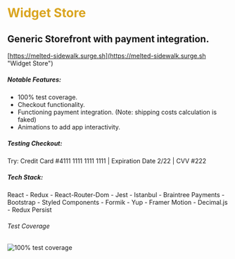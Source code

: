 # <span style="color: goldenrod;">Widget Store</span>

## Generic Storefront with payment integration.

[https://melted-sidewalk.surge.sh](https://melted-sidewalk.surge.sh "Widget Store")

##### Notable Features:
- 100% test coverage.
- Checkout functionality.
- Functioning payment integration. (Note: shipping costs calculation is faked)
- Animations to add app interactivity.

##### Testing Checkout:
Try: Credit Card #4111 1111 1111 1111 | Expiration Date 2/22 | CVV #222

##### Tech Stack:
React - Redux - React-Router-Dom - Jest - Istanbul - Braintree Payments - Bootstrap - Styled Components - Formik - Yup - Framer Motion  - Decimal.js - Redux Persist 


###### Test Coverage
![100% test coverage](https://repository-images.githubusercontent.com/323088197/60d15100-70c9-11eb-97eb-610cc2555380)
